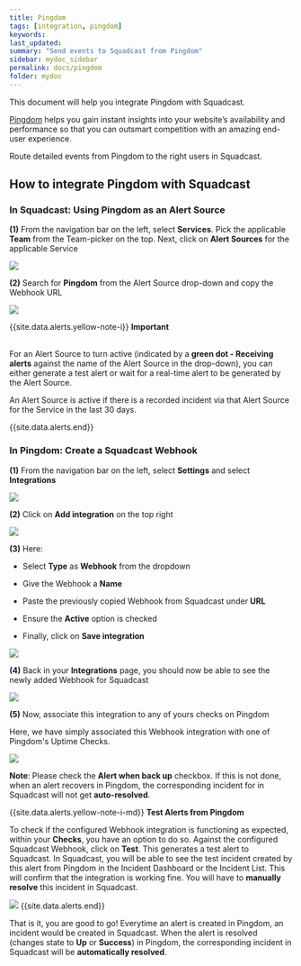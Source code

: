 ```yaml
---
title: Pingdom
tags: [integration, pingdom]
keywords: 
last_updated: 
summary: "Send events to Squadcast from Pingdom"
sidebar: mydoc_sidebar
permalink: docs/pingdom
folder: mydoc
---
```


This document will help you integrate Pingdom with Squadcast.

[Pingdom](https://www.pingdom.com/) helps you gain instant insights into your website’s availability and performance so that you can outsmart competition with an amazing end-user experience.

Route detailed events from Pingdom to the right users in Squadcast.

## How to integrate Pingdom with Squadcast

### In Squadcast: Using Pingdom as an Alert Source

**(1)** From the navigation bar on the left, select **Services**. Pick the applicable **Team** from the Team-picker on the top. Next, click on **Alert Sources** for the applicable Service

![](../.gitbook/assets/alert\_source\_1.png)

**(2)** Search for **Pingdom** from the Alert Source drop-down and copy the Webhook URL

![](../.gitbook/assets/pingdom_1.png)

{{site.data.alerts.yellow-note-i}}
<b>Important</b><br/><br/>
<p>For an Alert Source to turn active (indicated by a <b>green dot - Receiving alerts</b> against the name of the Alert Source in the drop-down), you can either generate a test alert or wait for a real-time alert to be generated by the Alert Source.</p>
<p>An Alert Source is active if there is a recorded incident via that Alert Source for the Service in the last 30 days.</p>
{{site.data.alerts.end}}

### In Pingdom: Create a Squadcast Webhook

**(1)** From the navigation bar on the left, select **Settings** and select **Integrations**

![](../.gitbook/assets/pingdom_2.png)

**(2)** Click on **Add integration** on the top right

![](../.gitbook/assets/pingdom_3.png)

**(3)** Here:

- Select **Type** as **Webhook** from the dropdown

- Give the Webhook a **Name**

- Paste the previously copied Webhook from Squadcast under **URL**

- Ensure the **Active** option is checked

- Finally, click on **Save integration**

![](../.gitbook/assets/pingdom_4.png)

**(4)** Back in your **Integrations** page, you should now be able to see the newly added Webhook for Squadcast

![](../.gitbook/assets/pingdom_5.png)

**(5)** Now, associate this integration to any of yours checks on Pingdom

Here, we have simply associated this Webhook integration with one of Pingdom's Uptime Checks.

![](../.gitbook/assets/pingdom_6.png)

**Note**: Please check the **Alert when back up** checkbox. If this is not done, when an alert recovers in Pingdom, the corresponding incident for in Squadcast will not get **auto-resolved**.


{{site.data.alerts.yellow-note-i-md}}
**Test Alerts from Pingdom**

To check if the configured Webhook integration is functioning as expected, within your **Checks**, you have an option to do so. Against the configured Squadcast Webhook, click on **Test**. This generates a test alert to Squadcast. In Squadcast, you will be able to see the test incident created by this alert from Pingdom in the Incident Dashboard or the Incident List. This will confirm that the integration is working fine. You will have to **manually resolve** this incident in Squadcast.

![](../.gitbook/assets/pingdom_7.png)
{{site.data.alerts.end}}


That is it, you are good to go! Everytime an alert is created in Pingdom, an incident would be created in Squadcast. When the alert is resolved (changes state to **Up** or **Success**) in Pingdom, the corresponding incident in Squadcast will be **automatically resolved**.